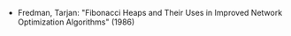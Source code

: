 - Fredman, Tarjan: "Fibonacci Heaps and Their Uses in Improved Network Optimization Algorithms" (1986)
